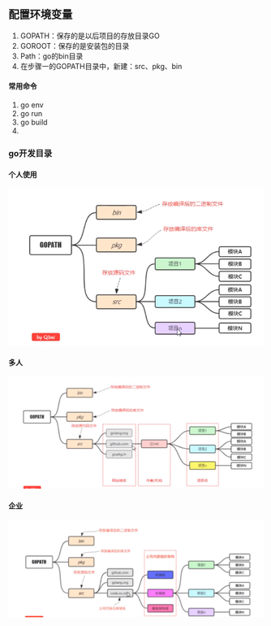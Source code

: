 ## 配置环境变量

1. GOPATH：保存的是以后项目的存放目录GO
2. GOROOT：保存的是安装包的目录
3. Path：go的bin目录
4. 在步骤一的GOPATH目录中，新建：src、pkg、bin

#### 常用命令

1. go env
2. go run
3. go build
4. 

### go开发目录

#### 个人使用

![image-20210729173558067](go_img/image-20210729173558067.png)

#### 多人

![image-20210729173742892](go_img/image-20210729173742892.png)

#### 企业

![image-20210729173757561](go_img/image-20210729173757561.png)

